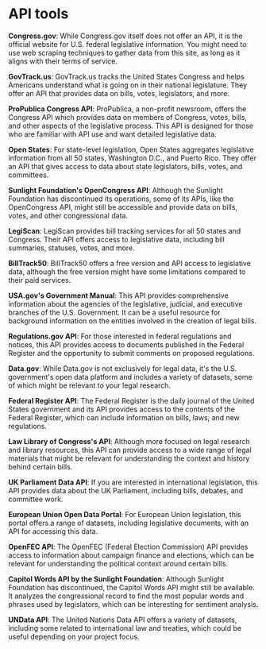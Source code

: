 # API tools
**Congress.gov**: While Congress.gov itself does not offer an API, it is the official website for U.S. federal legislative information. You might need to use web scraping techniques to gather data from this site, as long as it aligns with their terms of service.

**GovTrack.us**: GovTrack.us tracks the United States Congress and helps Americans understand what is going on in their national legislature. They offer an API that provides data on bills, votes, legislators, and more.

**ProPublica Congress API**: ProPublica, a non-profit newsroom, offers the Congress API which provides data on members of Congress, votes, bills, and other aspects of the legislative process. This API is designed for those who are familiar with API use and want detailed legislative data.

**Open States**: For state-level legislation, Open States aggregates legislative information from all 50 states, Washington D.C., and Puerto Rico. They offer an API that gives access to data about state legislators, bills, votes, and committees.

**Sunlight Foundation's OpenCongress API**: Although the Sunlight Foundation has discontinued its operations, some of its APIs, like the OpenCongress API, might still be accessible and provide data on bills, votes, and other congressional data.

**LegiScan**: LegiScan provides bill tracking services for all 50 states and Congress. Their API offers access to legislative data, including bill summaries, statuses, votes, and more.

**BillTrack50**: BillTrack50 offers a free version and API access to legislative data, although the free version might have some limitations compared to their paid services.

**USA.gov's Government Manual**: This API provides comprehensive information about the agencies of the legislative, judicial, and executive branches of the U.S. Government. It can be a useful resource for background information on the entities involved in the creation of legal bills.

**Regulations.gov API**: For those interested in federal regulations and notices, this API provides access to documents published in the Federal Register and the opportunity to submit comments on proposed regulations.

**Data.gov**: While Data.gov is not exclusively for legal data, it's the U.S. government's open data platform and includes a variety of datasets, some of which might be relevant to your legal research.

**Federal Register API**: The Federal Register is the daily journal of the United States government and its API provides access to the contents of the Federal Register, which can include information on bills, laws, and new regulations.

**Law Library of Congress's API**: Although more focused on legal research and library resources, this API can provide access to a wide range of legal materials that might be relevant for understanding the context and history behind certain bills.

**UK Parliament Data API**: If you are interested in international legislation, this API provides data about the UK Parliament, including bills, debates, and committee work.

 **European Union Open Data Portal**: For European Union legislation, this portal offers a range of datasets, including legislative documents, with an API for accessing this data.

**OpenFEC API**: The OpenFEC (Federal Election Commission) API provides access to information about campaign finance and elections, which can be relevant for understanding the political context around certain bills.

**Capitol Words API by the Sunlight Foundation**: Although Sunlight Foundation has discontinued, the Capitol Words API might still be available. It analyzes the congressional record to find the most popular words and phrases used by legislators, which can be interesting for sentiment analysis.

**UNData API**: The United Nations Data API offers a variety of datasets, including some related to international law and treaties, which could be useful depending on your project focus.